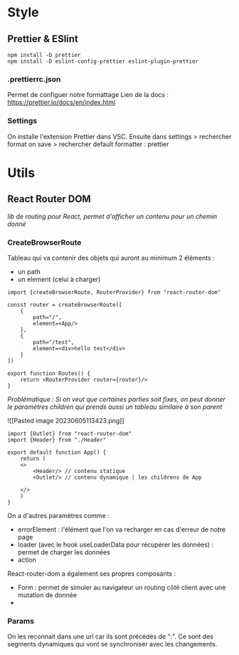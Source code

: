 # Style
## Prettier & ESlint
```
npm install -D prettier
npm install -D eslint-config-prettier eslint-plugin-prettier
```

### .prettierrc.json
Permet de configuer notre formattage 
Lien de la docs : https://prettier.io/docs/en/index.html

### Settings
On installe l'extension Prettier dans VSC.
Ensuite dans settings > rechercher format on save > rechercher default formatter : prettier 

# Utils
## React Router DOM
*lib de routing pour React, permet d'afficher un contenu pour un chemin donné*

### CreateBrowserRoute
Tableau qui va contenir des objets qui auront au minimum 2 éléments :
- un path 
- un element (celui à charger)

```tsx
import {createBrowserRoute, RouterProvider} from "react-router-dom"

consst router = createBrowserRoute([
	{
		path="/",
		element=<App/>
	}, 
	{
		path="/test",
		element=<div>hello test</div>
	}
])

export function Routes() {
	return <RouterProvider router={router}/>
}
```
*Problématique : Si on veut que certaines parties soit fixes, on peut donner le paramètres children qui prends aussi un tableau similaire à son parent*

![[Pasted image 20230605113423.png]]


```tsx
import {Outlet} from "react-router-dom"
import {Header} from "./Header"

export default function App() {
	return (
	<>
		<Header/> // contenu statique
		<Outlet/> // contenu dynamique | les childrens de App 
	
	</>
	)
}
```

On a d'autres paramètres comme : 
- errorElement : l'élément que l'on va recharger en cas d'erreur de notre page
- loader (avec le hook useLoaderData pour récupérer les données) : permet de charger les données
- action

React-router-dom a également ses propres composants :
- Form : permet de simuler au navigateur un routing côté client avec une mutation de donnée
-

### Params
On les reconnait dans une url car ils sont précédés de ":". Ce sont des segments dynamiques qui vont se synchroniser avec les changements.